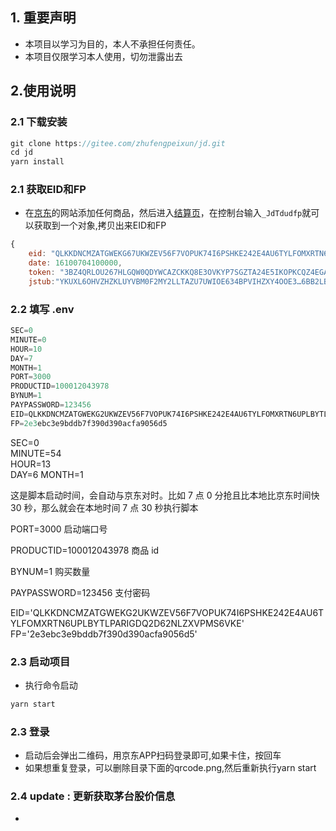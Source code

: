 ## 1. 重要声明
- 本项目以学习为目的，本人不承担任何责任。
- 本项目仅限学习本人使用，切勿泄露出去

## 2.使用说明
### 2.1 下载安装
```js
git clone https://gitee.com/zhufengpeixun/jd.git
cd jd
yarn install
```

### 2.1 获取EID和FP
- 在[京东](https://www.jd.com/)的网站添加任何商品，然后进入[结算页](https://trade.jd.com/shopping/order/getOrderInfo.action)，在控制台输入`_JdTdudfp`就可以获取到一个对象,拷贝出来EID和FP
```js
{
    eid: "QLKKDNCMZATGWEKG67UKWZEV56F7VOPUK74I6PSHKE242E4AU6TYLFOMXRTN6UPLBYTLPARIGDQ2D62NLZXVPMS6VKE", fp: "2e3ebc3e9bddb7f38990d390acfa9056d5", 
    date: 16100704100000, 
    token: "3BZ4QRLOU267HLGQW0QDYWCAZCKKQ8E3OVKYP7SGZTA24E5IKOPKCQZ4EGAWO6LKUDWQS53UKGKRMO26",
    jstub:"YKUXL6OHVZHZKLUYVBM0F2MY2LLTAZU7UWIOE634BPVIHZXY4OOE3…6BB2LBVGR4FXRBWT2ALBKGMIFGQDGQVIFNPJM66U3GWDGM5MI"}
```

### 2.2 填写 .env

```js
SEC=0
MINUTE=0
HOUR=10
DAY=7
MONTH=1
PORT=3000
PRODUCTID=100012043978
BYNUM=1
PAYPASSWORD=123456
EID=QLKKDNCMZATGWEKG2UKWZEV56F7VOPUK74I6PSHKE242E4AU6TYLFOMXRTN6UPLBYTLPARIGDQ2D62NLZXVPMS6VKE
FP=2e3ebc3e9bddb7f390d390acfa9056d5
```

SEC=0  
MINUTE=54  
HOUR=13  
DAY=6
MONTH=1

这是脚本启动时间，会自动与京东对时。比如 7 点 0 分抢且比本地比京东时间快 30 秒，那么就会在本地时间 7 点 30 秒执行脚本

PORT=3000
启动端口号

PRODUCTID=100012043978
商品 id

BYNUM=1
购买数量

PAYPASSWORD=123456
支付密码

EID='QLKKDNCMZATGWEKG2UKWZEV56F7VOPUK74I6PSHKE242E4AU6TYLFOMXRTN6UPLBYTLPARIGDQ2D62NLZXVPMS6VKE'
FP='2e3ebc3e9bddb7f390d390acfa9056d5'

### 2.3 启动项目
- 执行命令启动

```js
yarn start
```

### 2.3 登录
- 启动后会弹出二维码，用京东APP扫码登录即可,如果卡住，按回车
- 如果想重复登录，可以删除目录下面的qrcode.png,然后重新执行yarn start


### 2.4 update : 更新获取茅台股价信息
- 

